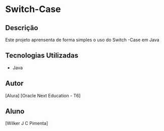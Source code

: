 # Switch-Case

## Descrição

Este projeto aprensenta de forma simples o uso do Switch -Case em Java

## Tecnologias Utilizadas

- Java

## Autor
[Alura]
[Oracle Next Education - T6]

## Aluno

[Wilker J C Pimenta]
